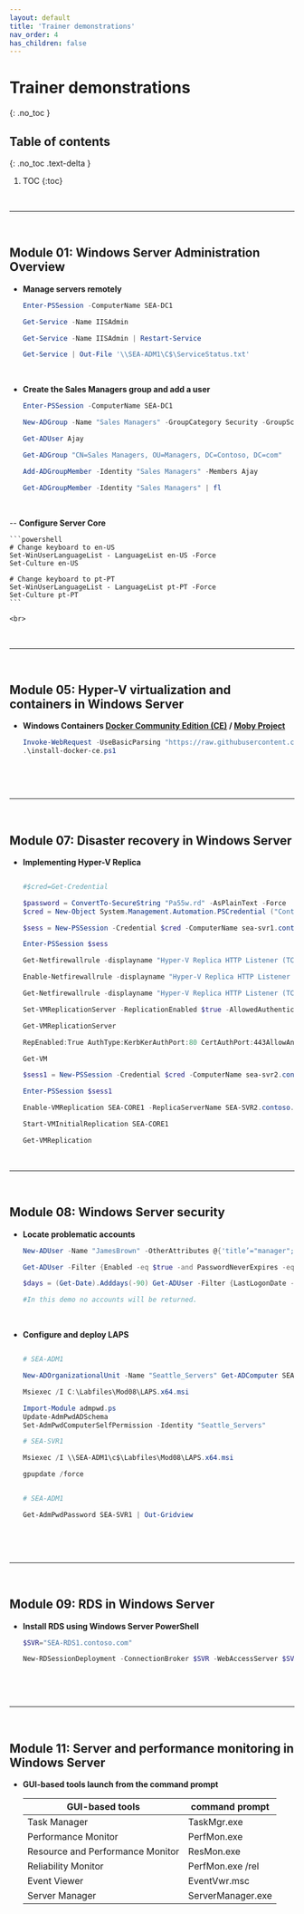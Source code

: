 ```yaml
---
layout: default
title: 'Trainer demonstrations'
nav_order: 4
has_children: false
---
```


# Trainer demonstrations
{: .no_toc }


## Table of contents
{: .no_toc .text-delta }

1. TOC
{:toc}

<br/>

---

<br/>

## Module 01: Windows Server Administration Overview 

- **Manage servers remotely**

    ```powershell
    Enter-PSSession -ComputerName SEA-DC1

    Get-Service -Name IISAdmin

    Get-Service -Name IISAdmin | Restart-Service

    Get-Service | Out-File '\\SEA-ADM1\C$\ServiceStatus.txt'
    ```

    <br/>

- **Create the Sales Managers group and add a user**

    ```powershell
    Enter-PSSession -ComputerName SEA-DC1

    New-ADGroup -Name "Sales Managers" -GroupCategory Security -GroupScope Global -DisplayName "Sales Managers" -Path "OU=Managers, DC=Contoso, DC=com" -Description "Sales Managers"

    Get-ADUser Ajay

    Get-ADGroup "CN=Sales Managers, OU=Managers, DC=Contoso, DC=com"

    Add-ADGroupMember -Identity "Sales Managers" -Members Ajay

    Get-ADGroupMember -Identity "Sales Managers" | fl
    ```

    <br/>

-- **Configure Server Core**

    ```powershell
    # Change keyboard to en-US
    Set-WinUserLanguageList - LanguageList en-US -Force
    Set-Culture en-US

    # Change keyboard to pt-PT
    Set-WinUserLanguageList - LanguageList pt-PT -Force
    Set-Culture pt-PT
    ```
    
    <br>


<br/>

---

<br/>

## Module 05: Hyper-V virtualization and containers in Windows Server


- **Windows Containers [Docker Community Edition (CE)](https://docs.docker.com/desktop/install/windows-install/) / [Moby Project](https://mobyproject.org/)**

    ```powershell
    Invoke-WebRequest -UseBasicParsing "https://raw.githubusercontent.com/microsoft/Windows-Containers/Main/helpful_tools/Install-DockerCE/install-docker-ce.ps1" -o install-docker-ce.ps1
    .\install-docker-ce.ps1
    ```

    <br/>

<br/>

---

<br/>



## Module 07: Disaster recovery in Windows Server

- **Implementing Hyper-V Replica**

    ```powershell

    #$cred=Get-Credential 

    $password = ConvertTo-SecureString "Pa55w.rd" -AsPlainText -Force
    $cred = New-Object System.Management.Automation.PSCredential ("Contoso\Administrator", $password)

    $sess = New-PSSession -Credential $cred -ComputerName sea-svr1.contoso.com 
    
    Enter-PSSession $sess 

    Get-Netfirewallrule -displayname "Hyper-V Replica HTTP Listener (TCP-In)" 

    Enable-Netfirewallrule -displayname "Hyper-V Replica HTTP Listener (TCP-In)"

    Get-Netfirewallrule -displayname "Hyper-V Replica HTTP Listener (TCP-In)" 

    Set-VMReplicationServer -ReplicationEnabled $true -AllowedAuthenticationType Kerberos -ReplicationAllowedFromAnyServer $true -DefaultStorageLocation c:\ReplicaStorage

    Get-VMReplicationServer

    RepEnabled:True AuthType:KerbKerAuthPort:80 CertAuthPort:443AllowAnyServer:True

    Get-VM 

    $sess1 = New-PSSession -Credential $cred -ComputerName sea-svr2.contoso.com 

    Enter-PSSession $sess1 

    Enable-VMReplication SEA-CORE1 -ReplicaServerName SEA-SVR2.contoso.com -ReplicaServerPort 80 -AuthenticationType Kerberos -computername SEA-SVR1.contoso.com 

    Start-VMInitialReplication SEA-CORE1 

    Get-VMReplication

    ```


<br/>

---

<br/>

## Module 08: Windows Server security


- **Locate problematic accounts**

    ```powershell
    New-ADUser -Name "JamesBrown" -OtherAttributes @{'title’="manager";'mail’="james.brown@contoso.com"} –PasswordNeverExpires:$true –AccountPassword (ConvertTo-SecureString -String "Pa55w.rd" -AsPlainText -Force ) –Enabled:$true -verbose 

    Get-ADUser -Filter {Enabled -eq $true -and PasswordNeverExpires -eq $true}

    $days = (Get-Date).Adddays(-90) Get-ADUser -Filter {LastLogonDate -lt $days -and enabled -eq $true} -Properties LastLogonDate

    #In this demo no accounts will be returned.
    ```

    <br/>


- **Configure and deploy LAPS**

    ```powershell

    # SEA-ADM1

    New-ADOrganizationalUnit -Name "Seattle_Servers" Get-ADComputer SEA-SVR1 | Move-ADObject –TargetPath "OU=Seattle_Servers,DC=Contoso,DC=com"

    Msiexec /I C:\Labfiles\Mod08\LAPS.x64.msi

    Import-Module admpwd.ps 
    Update-AdmPwdADSchema 
    Set-AdmPwdComputerSelfPermission -Identity "Seattle_Servers"

    # SEA-SVR1

    Msiexec /I \\SEA-ADM1\c$\Labfiles\Mod08\LAPS.x64.msi

    gpupdate /force


    # SEA-ADM1

    Get-AdmPwdPassword SEA-SVR1 | Out-Gridview 
    ```

    <br/>

<br/>

---

<br/>



## Module 09: RDS in Windows Server


- **Install RDS using Windows Server PowerShell**

    ```powershell
    $SVR="SEA-RDS1.contoso.com"

    New-RDSessionDeployment -ConnectionBroker $SVR -WebAccessServer $SVR -SessionHost $SVR
    ```

    <br/>

<br/>

---

<br/>

## Module 11: Server and performance monitoring in Windows Server


- **GUI-based tools launch from the command prompt**

    | GUI-based tools                   | command prompt |
    | ---                               | --- | 
    | Task Manager                      | TaskMgr.exe |
    | Performance Monitor               | PerfMon.exe |
    | Resource and Performance Monitor  | ResMon.exe |
    | Reliability Monitor               | PerfMon.exe /rel | 
    | Event Viewer                      | EventVwr.msc |
    | Server Manager                    | ServerManager.exe |


    <br/>
